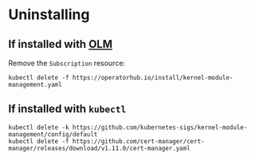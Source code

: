 # Uninstalling

## If installed with [OLM](https://olm.operatorframework.io/)

Remove the `Subscription` resource:

```shell
kubectl delete -f https://operatorhub.io/install/kernel-module-management.yaml
```

## If installed with `kubectl`

```shell
kubectl delete -k https://github.com/kubernetes-sigs/kernel-module-management/config/default
kubectl delete -f https://github.com/cert-manager/cert-manager/releases/download/v1.11.0/cert-manager.yaml
```
